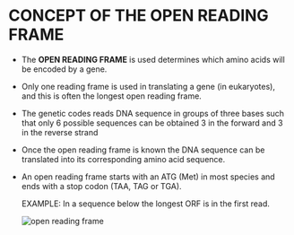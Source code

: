 # CONCEPT OF THE OPEN READING FRAME

- The **OPEN READING FRAME**  is used determines which amino acids will be encoded by a gene.
- Only one reading frame is used in translating a gene (in eukaryotes), and this is often the longest open reading frame.
- The genetic codes reads DNA sequence in groups of three bases such that only 6 possible sequences can be obtained 3 in the forward and 3 in the reverse strand 
- Once the open reading frame is known the DNA sequence can be translated into its corresponding amino acid sequence. 
-  An open reading frame starts with an ATG (Met) in most species and ends with a stop codon (TAA, TAG or TGA). 
   
   
   
   EXAMPLE:
   In a sequence below the longest ORF is in the first read.
   
   ![open reading frame](https://upload.wikimedia.org/wikipedia/commons/2/25/Sampleorf.png)
   
